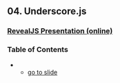 ## 04. Underscore.js
### [RevealJS Presentation (online)]()
### Table of Contents
*    - [go to slide]()